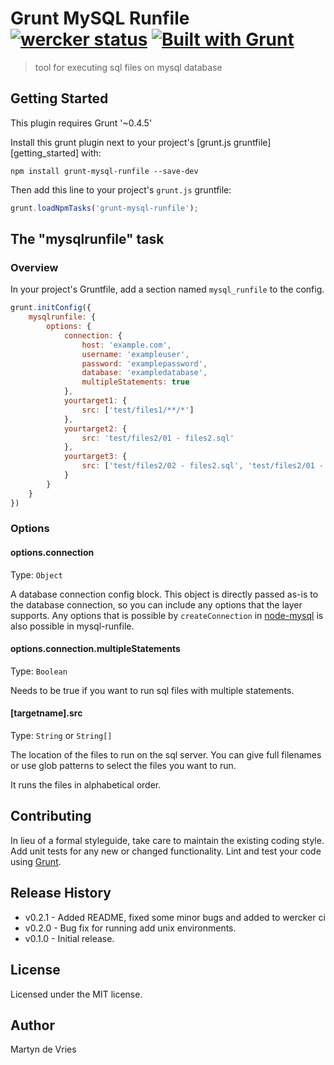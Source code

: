 Grunt MySQL Runfile [![wercker status](https://app.wercker.com/status/6db62fea29fa838dfe70e469a08ef84c/s "wercker status")](https://app.wercker.com/project/bykey/6db62fea29fa838dfe70e469a08ef84c) [![Built with Grunt](https://cdn.gruntjs.com/builtwith.png)](http://gruntjs.com/)
===================
> tool for executing sql files on mysql database

## Getting Started
This plugin requires Grunt '~0.4.5'

Install this grunt plugin next to your project's [grunt.js gruntfile][getting_started] with:

```shell
npm install grunt-mysql-runfile --save-dev
```

Then add this line to your project's `grunt.js` gruntfile:

```js
grunt.loadNpmTasks('grunt-mysql-runfile');
```

## The "mysqlrunfile" task

### Overview
In your project's Gruntfile, add a section named `mysql_runfile` to the config.

```js
grunt.initConfig({
	mysqlrunfile: {
		options: {
			connection: {
				host: 'example.com',
				username: 'exampleuser',
				password: 'examplepassword',
				database: 'exampledatabase',
				multipleStatements: true
			},
			yourtarget1: {
				src: ['test/files1/**/*']
			},
			yourtarget2: {
				src: 'test/files2/01 - files2.sql'
			},
			yourtarget3: {
				src: ['test/files2/02 - files2.sql', 'test/files2/01 - files2.sql']
			}
		}
	}
})
```
### Options

#### options.connection
Type: `Object`

A database connection config block. This object is directly passed as-is to the database connection, so you can include any options that the layer supports. Any options that is possible by `createConnection` in [node-mysql](https://github.com/felixge/node-mysql/#connection-options) is also possible in mysql-runfile.

#### options.connection.multipleStatements
Type: `Boolean`

Needs to be true if you want to run sql files with multiple statements.

#### [targetname].src
Type: `String` or `String[]`

The location of the files to run on the sql server. You can give full filenames or use glob patterns to select the files you want to run.

It runs the files in alphabetical order.

## Contributing
In lieu of a formal styleguide, take care to maintain the existing coding style. Add unit tests for any new or changed functionality. Lint and test your code using [Grunt](http://gruntjs.com/).

## Release History
- v0.2.1 - Added README, fixed some minor bugs and added to wercker ci
- v0.2.0 - Bug fix for running add unix environments.
- v0.1.0 - Initial release.

## License
Licensed under the MIT license.

## Author
Martyn de Vries
